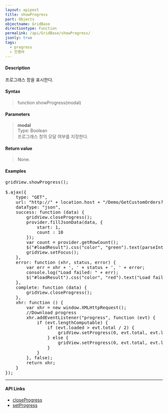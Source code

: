 ```yaml
---
layout: apipost
title: showProgress
part: Objects
objectname: GridBase
directiontype: Function
permalink: /api/GridBase/showProgress/
jsonly: true
tags:
  - progress
  - 진행바
---
```



#### Description

 프로그래스 창을 표시한다.

#### Syntax

> function showProgress(modal)

#### Parameters

>**modal**  
>Type: Boolean   
>프로그래스 창의 모달 여부를 지정한다.   

#### Return value

> None.

#### Examples 

<pre class="prettyprint">
gridView.showProgress();

$.ajax({
    type: "GET",
    url: "http://" + location.host + "/Demo/GetCustomOrders?__date__=" + new Date().getTime(),
    dataType: "json",
    success: function (data) {
        gridView.closeProgress();
        provider.fillJsonData(data, {
            start: 1,
            count : 10
        });
        var count = provider.getRowCount();
        $("#loadResult").css("color", "green").text(parseInt(count).toLocaleString() + " rows loaded.").show();
        gridView.setFocus();
    },
    error: function (xhr, status, error) {
        var err = xhr + ', ' + status + ', ' + error;
        console.log("Load failed: " + err);
        $("#loadResult").css("color", "red").text("Load failed: " + err).show();
    },
    complete: function (data) {
        gridView.closeProgress();
    },
    xhr: function () {
        var xhr = new window.XMLHttpRequest();
        //Download progress
        xhr.addEventListener("progress", function (evt) {
            if (evt.lengthComputable) {
                if (evt.loaded > evt.total / 2) {
                    gridView.setProgress(0, evt.total, evt.loaded, "Loading...");
                } else {
                    gridView.setProgress(0, evt.total, evt.loaded);
                }
            }
        }, false);
        return xhr;
    }
});
</pre>

---

#### API Links

* [closeProgress](/api/GridBase/closeProgress)
* [setProgress](/api/GridBase/setProgress)